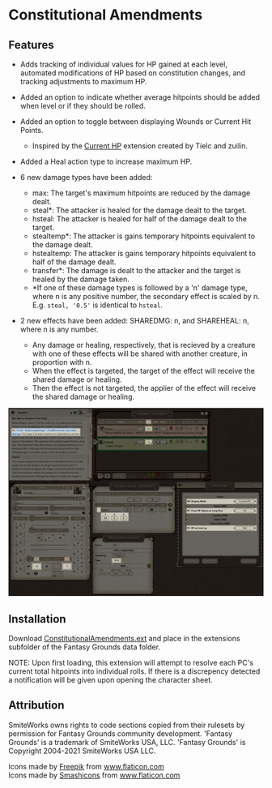 # Constitutional Amendments
## Features
* Adds tracking of individual values for HP gained at each level, automated modifications of HP based on constitution changes, and tracking adjustments to maximum HP.

* Added an option to indicate whether average hitpoints should be added when level or if they should be rolled.
* Added an option to toggle between displaying Wounds or Current Hit Points.
  * Inspired by the [Current HP](https://www.fantasygrounds.com/forums/showthread.php?44140-Current-HP-Extension-for-5E-Ruleset) extension created by Tielc and zuilin.

* Added a Heal action type to increase maximum HP.

* 6 new damage types have been added:
  * max: The target's maximum hitpoints are reduced by the damage dealt.
  * steal*: The attacker is healed for the damage dealt to the target.
  * hsteal: The attacker is healed for half of the damage dealt to the target.
  * stealtemp*: The attacker is gains temporary hitpoints equivalent to the damage dealt.
  * hstealtemp: The attacker is gains temporary hitpoints equivalent to half of the damage dealt.
  * transfer*: The damage is dealt to the attacker and the target is healed by the damage taken.
  * *If one of these damage types is followed by a 'n' damage type, where n is any positive number, the secondary effect is scaled by n. E.g. `steal, '0.5'` is identical to `hsteal`.

* 2 new effects have been added: SHAREDMG: n, and SHAREHEAL: n, where n is any number.
  * Any damage or healing, respectively, that is recieved by a creature with one of these effects will be shared with another creature, in proportion with n.
  * When the effect is targeted, the target of the effect will receive the shared damage or healing.
  * Then the effect is not targeted, the applier of the effect will receive the shared damage or healing.

![Preview](.resources/ConstitutionalAmendments.png)

## Installation
Download [ConstitutionalAmendments.ext](https://github.com/MeAndUnique/ConstitutionalAmendments/raw/main/ConstitutionalAmendments.ext) and place in the extensions subfolder of the Fantasy Grounds data folder.

NOTE: Upon first loading, this extension will attempt to resolve each PC's current total hitpoints into individual rolls. If there is a discrepency detected a notification will be given upon opening the character sheet.

## Attribution
SmiteWorks owns rights to code sections copied from their rulesets by permission for Fantasy Grounds community development.
'Fantasy Grounds' is a trademark of SmiteWorks USA, LLC.
'Fantasy Grounds' is Copyright 2004-2021 SmiteWorks USA LLC.

<div>Icons made by <a href="https://www.freepik.com" title="Freepik">Freepik</a> from <a href="https://www.flaticon.com/" title="Flaticon">www.flaticon.com</a></div>
<div>Icons made by <a href="https://www.flaticon.com/authors/smashicons" title="Smashicons">Smashicons</a> from <a href="https://www.flaticon.com/" title="Flaticon">www.flaticon.com</a></div>